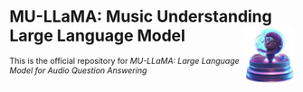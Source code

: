 <div>
  <h1>
    MU-LLaMA: Music Understanding Large Language Model
    <img src="MU-LLaMA.png" height=100px align="right"/>
  </h1>
</div>

This is the official repository for *MU-LLaMA: Large Language Model for Audio Question Answering*
